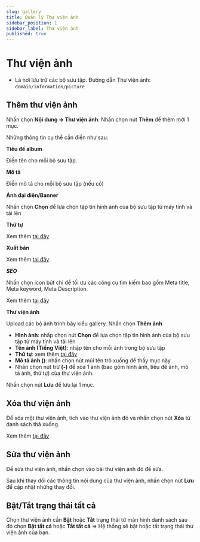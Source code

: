 ```yaml
---
slug: gallery
title: Quản lý Thư viện ảnh
sidebar_position: 1
sidebar_label: Thư viện ảnh
published: true
---
```

# Thư viện ảnh

- Là nơi lưu trữ các bộ sưu tập. Đường dẫn Thư viện ảnh: `domain/information/picture`

## Thêm thư viện ảnh

Nhấn chọn **Nội dung -> Thư viện ảnh**. Nhấn chọn nút **Thêm** để thêm mới 1 mục.

Những thông tin cụ thể cần điền như sau:

**Tiêu đề album**

Điền tên cho mỗi bộ sưu tập.

**Mô tả**

Điền mô tả cho mỗi bộ sưu tập (nếu có)

**Ảnh đại diện/Banner**

Nhấn chọn **Chọn** để lựa chọn tập tin hình ảnh của bộ sưu tập từ máy tính và tải lên

**Thứ tự**

Xem thêm [tại đây](https://mkmate.osd.vn/docs/common/logic#th%E1%BB%A9-t%E1%BB%B1-s%E1%BA%AFp-x%E1%BA%BFp-l%C3%A0-s%E1%BB%91-ch%E1%BB%89-%C4%91%E1%BB%8Bnh)

**Xuất bản**

Xem thêm [tại đây](https://mkmate.osd.vn/docs/common/logic/#tr%E1%BA%A1ng-th%C3%A1i-v%C3%A0-xu%E1%BA%A5t-b%E1%BA%A3n)

**_SEO_**

Nhấn chọn icon bút chì để tối ưu các công cụ tìm kiếm bao gồm Meta title, Meta keyword, Meta Description.

Xem thêm [tại đây](https://mkmate.osd.vn/docs/seo/serp)

**Thư viện ảnh**

Upload các bộ ảnh trình bày kiểu gallery. Nhấn chọn **Thêm ảnh**

- **Hình ảnh**: nhấp chọn nút **Chọn** để lựa chọn tập tin hình ảnh của bộ sưu tập từ máy tính và tải lên
- **Tên ảnh (Tiếng Việt)**: nhập tên cho mỗi ảnh trong bộ sưu tập
- **Thứ tự**: xem thêm [tại đây](https://mkmate.osd.vn/docs/common/logic#th%E1%BB%A9-t%E1%BB%B1-s%E1%BA%AFp-x%E1%BA%BFp-l%C3%A0-s%E1%BB%91-ch%E1%BB%89-%C4%91%E1%BB%8Bnh)
- **Mô tả ảnh ()**: nhấn chọn nút mũi tên trỏ xuống để thấy mục này
- Nhấn chọn nút trừ **(-)** để xóa 1 ảnh (bao gồm hình ảnh, tiêu đề ảnh, mô tả ảnh, thứ tự) của thư viện ảnh.

Nhấn chọn nút **Lưu** để lưu lại 1 mục.

## Xóa thư viện ảnh

Để xóa một thư viện ảnh, tích vào thư viện ảnh đó và nhấn chọn nút **Xóa** từ danh sách thả xuống.

Xem thêm [tại đây](https://mkmate.osd.vn/docs/common/logic#x%C3%B3a-c%C3%A1c-m%E1%BB%A5c-c%C3%A1c-th%C3%A0nh-ph%E1%BA%A7n-th%C3%B4ng-tin)

## Sửa thư viện ảnh

Để sửa thư viện ảnh, nhấn chọn vào bài thư viện ảnh đó để sửa.

Sau khi thay đổi các thông tin nội dung của thư viện ảnh, nhấn chọn nút **Lưu** để cập nhật những thay đổi.

## Bật/Tắt trạng thái tất cả

Chọn thư viện ảnh cần **Bật** hoặc **Tắt** trạng thái từ màn hình danh sách sau đó chọn **Bật tất cả** hoặc **Tắt tất cả** => Hệ thống sẽ bật hoặc tắt trạng thái thư viện ảnh của bạn.